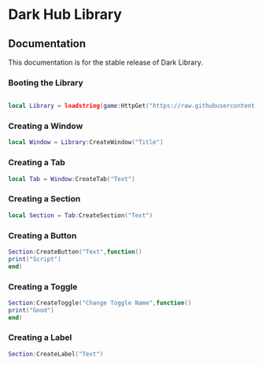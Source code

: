# Dark Hub Library
## Documentation
This documentation is for the stable release of Dark Library.
### Booting the Library
```lua

local Library = loadstring(game:HttpGet("https://raw.githubusercontent.com/Dialz2/Dark-Lib/main/Dark%20Lib"))()

```
### Creating a Window
```lua
local Window = Library:CreateWindow("Title")
```
### Creating a Tab
```lua
local Tab = Window:CreateTab("Text")
```
### Creating a Section
```lua
local Section = Tab:CreateSection("Text")
```
### Creating a Button
```lua
Section:CreateButton("Text",function()
print("Script")
end)
```
### Creating a Toggle
```lua
Section:CreateToggle("Change Toggle Name",function()
print("Good")
end)
```
### Creating a Label
```lua
Section:CreateLabel("Text")
```
